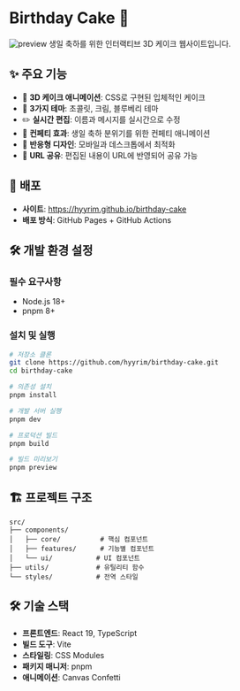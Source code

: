 # Birthday Cake 🎂

![preview](https://github.com/user-attachments/assets/8c5de57b-d3b3-4b35-b876-1b18edcbb5ca)
생일 축하를 위한 인터랙티브 3D 케이크 웹사이트입니다.

## ✨ 주요 기능

- 🎂 **3D 케이크 애니메이션**: CSS로 구현된 입체적인 케이크
- 🎨 **3가지 테마**: 초콜릿, 크림, 블루베리 테마
- ✏️ **실시간 편집**: 이름과 메시지를 실시간으로 수정
- 🎉 **컨페티 효과**: 생일 축하 분위기를 위한 컨페티 애니메이션
- 📱 **반응형 디자인**: 모바일과 데스크톱에서 최적화
- 🔗 **URL 공유**: 편집된 내용이 URL에 반영되어 공유 가능

## 🚀 배포

- **사이트**: https://hyyrim.github.io/birthday-cake
- **배포 방식**: GitHub Pages + GitHub Actions

## 🛠️ 개발 환경 설정

### 필수 요구사항

- Node.js 18+
- pnpm 8+

### 설치 및 실행

```bash
# 저장소 클론
git clone https://github.com/hyyrim/birthday-cake.git
cd birthday-cake

# 의존성 설치
pnpm install

# 개발 서버 실행
pnpm dev

# 프로덕션 빌드
pnpm build

# 빌드 미리보기
pnpm preview
```

## 🏗️ 프로젝트 구조

```
src/
├── components/
│   ├── core/          # 핵심 컴포넌트
│   ├── features/      # 기능별 컴포넌트
│   └── ui/           # UI 컴포넌트
├── utils/            # 유틸리티 함수
└── styles/           # 전역 스타일
```

## 🛠️ 기술 스택

- **프론트엔드**: React 19, TypeScript
- **빌드 도구**: Vite
- **스타일링**: CSS Modules
- **패키지 매니저**: pnpm
- **애니메이션**: Canvas Confetti

